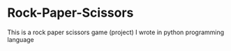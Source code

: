 # Rock-Paper-Scissors
This is a rock paper scissors game (project) I wrote in python programming language
